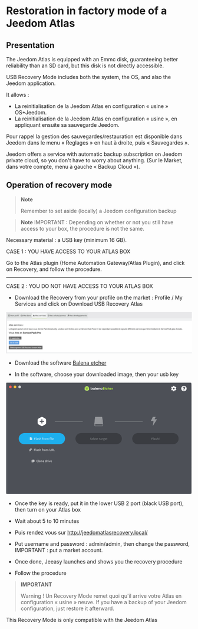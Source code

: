 # Restoration in factory mode of a Jeedom Atlas

## Presentation

The Jeedom Atlas is equipped with an Emmc disk, guaranteeing better reliability than an SD card, but this disk is not directly accessible.

USB Recovery Mode includes both the system, the OS, and also the Jeedom application.

It allows :

- La reinitialisation de la Jeedom Atlas en configuration « usine » OS+Jeedom.
- La reinitialisation de la Jeedom Atlas en configuration « usine », en appliquant ensuite sa sauvegarde Jeedom.

Pour rappel la gestion des sauvegardes/restauration est disponible dans Jeedom dans le menu « Reglages » en haut à droite, puis « Sauvegardes ».

Jeedom offers a service with automatic backup subscription on Jeedom private cloud, so you don't have to worry about anything. (Sur le Market, dans votre compte, menu à gauche « Backup Cloud »).

## Operation of recovery mode

>**Note**
>
>Remember to set aside (locally) a Jeedom configuration backup


>**Note**
IMPORTANT : Depending on whether or not you still have access to your box, the procedure is not the same.



Necessary material : a USB key (minimum 16 GB).




CASE 1 : YOU HAVE ACCESS TO YOUR ATLAS BOX


Go to the Atlas plugin (Home Automation Gateway/Atlas Plugin), and click on Recovery, and follow the procedure.

***



CASE 2 : YOU DO NOT HAVE ACCESS TO YOUR ATLAS BOX



- Download the Recovery from your profile on the market : Profile / My Services and click on Download USB Recovery Atlas

![profilrecovery](images/profilrecovery.png)



- Download the software [Balena etcher](https://www.balena.io/etcher/)



- In the software, choose your downloaded image, then your usb key 

![balenaetcher](images/balenaetcher.png)



- Once the key is ready, put it in the lower USB 2 port (black USB port), then turn on your Atlas box



- Wait about 5 to 10 minutes



- Puis rendez vous sur http://jeedomatlasrecovery.local/



- Put username and password :  admin/admin, then change the password, IMPORTANT : put a market account.



- Once done, Jeeasy launches and shows you the recovery procedure



- Follow the procedure




> **IMPORTANT**
>
> Warning ! Un Recovery Mode remet quoi qu'il arrive votre Atlas en configuration « usine » neuve. If you have a backup of your Jeedom configuration, just restore it afterward.
> 

This Recovery Mode is only compatible with the Jeedom Atlas
